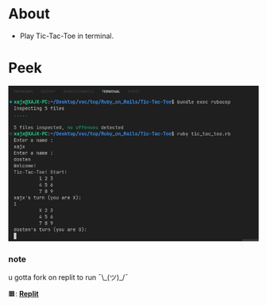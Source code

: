 # About
- Play Tic-Tac-Toe in terminal.
# Peek
<img src="./tic_tac_toe.png">

### note
  u gotta fork on replit to run ¯\\\_(ツ)\_/¯

🟧: [**Replit**](https://replit.com/@XAJX179/Tic-Tac-Toe#tic_tac_toe.rb)